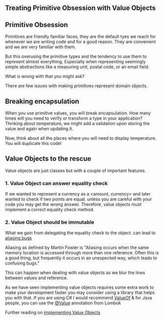 ## Treating Primitive Obsession with Value Objects

## Primitive Obsession

Primitives are friendly familiar faces, they are the default tyes we reach for whenever we are writing code and for a good reason. They are convenient and we are very familiar with them.

But this overusing the primitive types and the tendency to use them to represent almost everything. Especially when representing seemingly simple abstractions like a measuring unit, postal code, or an email field.

What is wrong with that you might ask?

There are few issues with making primitives represent domain objects.

## Breaking encapsulation

When you use primitive values, you will break encapsulation. How many times will you need to verify or transform a type in your application?
Thinking about temperature, we might add a validation upon storing the value and again when updating it.

Now, think about all the places where you will need to display temperature. You will duplicate this code!

## Value Objects to the rescue 

Value objects are just classes but with a couple of important features.

### 1. Value Object can answer equality check

If we wanted to represent a currency as a <amount, currency> and later wanted to check if two points are equal. unless you are careful with your code you may get the wrong answer.
Therefore, value objects must implement a correct equality check method.

### 2. Value Object should be immutable
What we gain from delegating the equality check to the object. can lead to  [aliasing bugs](https://martinfowler.com/bliki/AliasingBug.html) 

Aliasing as defined by Martin Fowler is "Aliasing occurs when the same memory location is accessed through more than one reference. Often this is a good thing, but frequently it occurs in an unexpected way, which leads to confusing bugs."

This can happen when dealing with value objects as we blur the lines between values and reference.

As we have seen implementing value objects requires some extra work to make your development faster you may consider using a library that helps you with that. If you are using C# I would recommend  [ValueOf](https://github.com/mcintyre321/ValueOf)  & for Java people, you can use the  [@Value](https://projectlombok.org/features/Value)  annotation from Lombok

Further reading on  [implementing Value Objects](https://docs.microsoft.com/en-us/dotnet/architecture/microservices/microservice-ddd-cqrs-patterns/implement-value-objects) 

